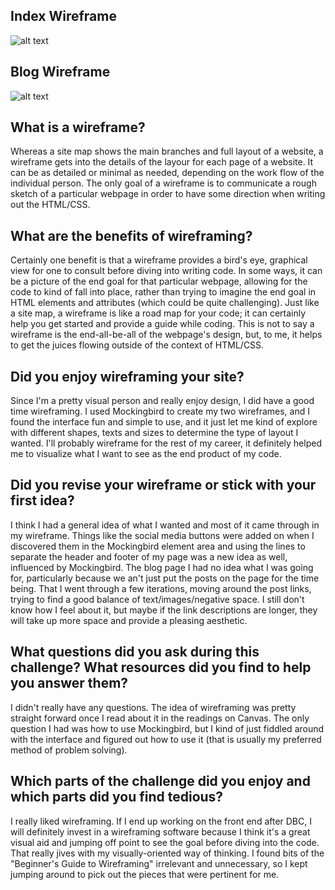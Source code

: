 ## Index Wireframe

![alt text](/phase-0/week-2/imgs/wireframe-index.png)

## Blog Wireframe

![alt text](/phase-0/week-2/imgs/wireframe-blog-index.png)

## What is a wireframe?

Whereas a site map shows the main branches and full layout of a website, a wireframe gets into the details of the layour for each page of a website. It can be as detailed or minimal as needed, depending on the work flow of the individual person. The only goal of a wireframe is to communicate a rough sketch of a particular webpage in order to have some direction when writing out the HTML/CSS.

## What are the benefits of wireframing?

Certainly one benefit is that a wireframe provides a bird's eye, graphical view for one to consult before diving into writing code. In some ways, it can be a picture of the end goal for that particular webpage, allowing for the code to kind of fall into place, rather than trying to imagine the end goal in HTML elements and attributes (which could be quite challenging). Just like a site map, a wireframe is like a road map for your code; it can certainly help you get started and provide a guide while coding. This is not to say a wireframe is the end-all-be-all of the webpage's design, but, to me, it helps to get the juices flowing outside of the context of HTML/CSS.

## Did you enjoy wireframing your site?

Since I'm a pretty visual person and really enjoy design, I did have a good time wireframing. I used Mockingbird to create my two wireframes, and I found the interface fun and simple to use, and it just let me kind of explore with different shapes, texts and sizes to determine the type of layout I wanted. I'll probably wireframe for the rest of my career, it definitely helped me to visualize what I want to see as the end product of my code.

## Did you revise your wireframe or stick with your first idea?

I think I had a general idea of what I wanted and most of it came through in my wireframe. Things like the social media buttons were added on when I discovered them in the Mockingbird element area and using the lines to separate the header and footer of my page was a new idea as well, influenced by Mockingbird. The blog page I had no idea what I was going for, particularly because we an't just put the posts on the page for the time being. That I went through a few iterations, moving around the post links, trying to find a good balance of text/images/negative space. I still don't know how I feel about it, but maybe if the link descriptions are longer, they will take up more space and provide a pleasing aesthetic.

## What questions did you ask during this challenge? What resources did you find to help you answer them?

I didn't really have any questions. The idea of wireframing was pretty straight forward once I read about it in the readings on Canvas. The only question I had was how to use Mockingbird, but I kind of just fiddled around with the interface and figured out how to use it (that is usually my preferred method of problem solving).

## Which parts of the challenge did you enjoy and which parts did you find tedious?

I really liked wireframing. If I end up working on the front end after DBC, I will definitely invest in a wireframing software because I think it's a great visual aid and jumping off point to see the goal before diving into the code. That really jives with my visually-oriented way of thinking. I found bits of the "Beginner's Guide to Wireframing" irrelevant and unnecessary, so I kept jumping around to pick out the pieces that were pertinent for me.